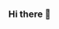 ### Hi there 👋

<!--
**anubhavsingh10/anubhavsingh10** is a ✨ _special_ ✨ repository because its `README.md` (this file) appears on your GitHub profile.

Here are some ideas to get you started:

- 🔭 I’m currently working on my skills 
- 🌱 I’m currently learning GIT
- 👯 I’m looking to collaborate on Deep Learning or Web Scraping Stuff
- 💬 Ask me about Programming or Music
- ⚡ Fun fact: ...

